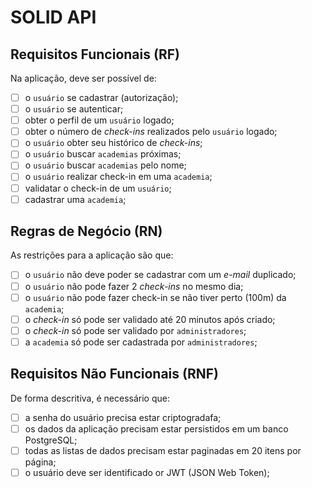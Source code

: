 # SOLID API

## Requisitos Funcionais (RF)

Na aplicação, deve ser possível de:

- [ ] o `usuário` se cadastrar (autorização);
- [ ] o `usuário` se autenticar;
- [ ] obter o perfil de um `usuário` logado;
- [ ] obter o número de _check-ins_ realizados pelo `usuário` logado;
- [ ] o `usuário` obter seu histórico de _check-ins_;
- [ ] o `usuário` buscar `academias` próximas;
- [ ] o `usuário` buscar `academias` pelo nome;
- [ ] o `usuário` realizar check-in em uma `academia`;
- [ ] validatar o check-in de um `usuário`;
- [ ] cadastrar uma `academia`;

## Regras de Negócio (RN)

As restrições para a aplicação são que:

- [ ] o `usuário` não deve poder se cadastrar com um _e-mail_ duplicado;
- [ ] o `usuário` não pode fazer 2 _check-ins_ no mesmo dia;
- [ ] o `usuário` não pode fazer check-in se não tiver perto (100m) da `academia`;
- [ ] o _check-in_ só pode ser validado até 20 minutos após criado;
- [ ] o _check-in_ só pode ser validado por `administradores`;
- [ ] a `academia` só pode ser cadastrada por `administradores`;

## Requisitos Não Funcionais (RNF)

De forma descritiva, é necessário que:

- [ ] a senha do usuário precisa estar criptogradafa;
- [ ] os dados da aplicação precisam estar persistidos em um banco PostgreSQL;
- [ ] todas as listas de dados precisam estar paginadas em 20 itens por página;
- [ ] o usuário deve ser identificado or JWT (JSON Web Token);
